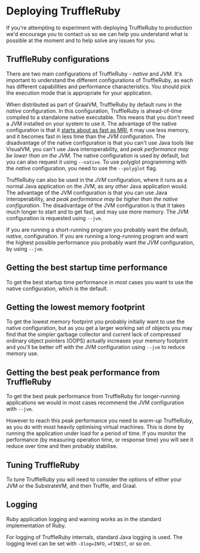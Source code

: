 # Deploying TruffleRuby

If you're attempting to experiment with deploying TruffleRuby to production we'd
encourage you to contact us so we can help you understand what is possible at
the moment and to help solve any issues for you.

## TruffleRuby configurations

There are two main configurations of TruffleRuby - *native* and *JVM*. It's
important to understand the different configurations of TruffleRuby, as each has
different capabilities and performance characteristics. You should pick the
execution mode that is appropriate for your application.

When distributed as part of GraalVM, TruffleRuby by default runs in the *native*
configuration. In this configuration, TruffleRuby is ahead-of-time compiled to a
standalone native executable. This means that you don't need a JVM installed on
your system to use it. The advantage of the native configuration is that it
[starts about as fast as MRI](../contributor/svm.md), it may use less memory,
and it becomes fast in less time than the *JVM* configuration. The disadvantage
of the native configuration is that you can't use Java tools like VisualVM, you
can't use Java interoperability, and *peak performance may be lower than on the
JVM*. The native configuration is used by default, but you can also request it
using `--native`. To use polyglot programming with the *native* configuration,
you need to use the `--polyglot` flag.

TruffleRuby can also be used in the *JVM* configuration, where it runs as a
normal Java application on the JVM, as any other Java application would. The
advantage of the JVM configuration is that you can use Java interoperability, and
*peak performance may be higher than the native configuration*. The disadvantage
of the JVM configuration is that it takes much longer to start and to get fast,
and may use more memory. The JVM configuration is requested using `--jvm`.

If you are running a short-running program you probably want the default,
*native*, configuration. If you are running a long-running program and want the
highest possible performance you probably want the *JVM* configuration, by using
`--jvm`.

## Getting the best startup time performance

To get the best startup time performance in most cases you want to use the
native configuration, which is the default.

## Getting the lowest memory footprint

To get the lowest memory footprint you probably initially want to use the native
configuration, but as you get a larger working set of objects you may find that
the simpler garbage collector and current lack of compressed ordinary object
pointers (OOPS) actually increases your memory footprint and you'll be better
off with the JVM configuration using `--jvm` to reduce memory use.

## Getting the best peak performance from TruffleRuby

To get the best peak performance from TruffleRuby for longer-running
applications we would in most cases recommend the JVM configuration with
`--jvm`.

However to reach this peak performance you need to *warm-up* TruffleRuby, as you
do with most heavily optimising virtual machines. This is done by running the
application under load for a period of time. If you monitor the performance (by
measuring operation time, or response time) you will see it reduce over time and
then probably stabilise.

## Tuning TruffleRuby

To tune TruffleRuby you will need to consider the options of either your JVM or
the SubstrateVM, and then Truffle, and Graal.

## Logging

Ruby application logging and warning works as in the standard implementation of
Ruby.

For logging of TruffleRuby internals, standard Java logging is used. The logging
level can be set with `-Xlog=INFO`, `=FINEST`, or so on.
